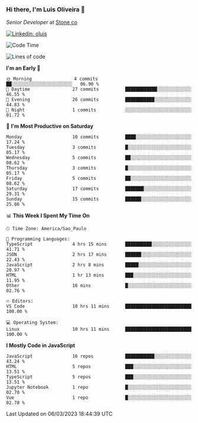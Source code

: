 ### Hi there, I'm Luis Oliveira 👋
*Senior Developer* at [Stone co](https://www.stone.com.br)  

[![Linkedin: oluis](https://img.shields.io/badge/-ooluis-blue?style=flat-square&logo=Linkedin&logoColor=white&link=https://www.linkedin.com/in/ooluis)](https://www.linkedin.com/in/ooluis/)

<!--START_SECTION:waka-->
![Code Time](http://img.shields.io/badge/Code%20Time-2%2C880%20hrs%2020%20mins-blue)

![Lines of code](https://img.shields.io/badge/From%20Hello%20World%20I%27ve%20Written-301.4%20thousand%20lines%20of%20code-blue)

**I'm an Early 🐤** 

```text
🌞 Morning                4 commits           ██░░░░░░░░░░░░░░░░░░░░░░░   06.90 % 
🌆 Daytime                27 commits          ████████████░░░░░░░░░░░░░   46.55 % 
🌃 Evening                26 commits          ███████████░░░░░░░░░░░░░░   44.83 % 
🌙 Night                  1 commits           ░░░░░░░░░░░░░░░░░░░░░░░░░   01.72 % 
```
📅 **I'm Most Productive on Saturday** 

```text
Monday                   10 commits          ████░░░░░░░░░░░░░░░░░░░░░   17.24 % 
Tuesday                  3 commits           █░░░░░░░░░░░░░░░░░░░░░░░░   05.17 % 
Wednesday                5 commits           ██░░░░░░░░░░░░░░░░░░░░░░░   08.62 % 
Thursday                 3 commits           █░░░░░░░░░░░░░░░░░░░░░░░░   05.17 % 
Friday                   5 commits           ██░░░░░░░░░░░░░░░░░░░░░░░   08.62 % 
Saturday                 17 commits          ███████░░░░░░░░░░░░░░░░░░   29.31 % 
Sunday                   15 commits          ██████░░░░░░░░░░░░░░░░░░░   25.86 % 
```


📊 **This Week I Spent My Time On** 

```text
🕑︎ Time Zone: America/Sao_Paulo

💬 Programming Languages: 
TypeScript               4 hrs 15 mins       ██████████░░░░░░░░░░░░░░░   41.71 % 
JSON                     2 hrs 17 mins       ██████░░░░░░░░░░░░░░░░░░░   22.43 % 
JavaScript               2 hrs 8 mins        █████░░░░░░░░░░░░░░░░░░░░   20.97 % 
HTML                     1 hr 13 mins        ███░░░░░░░░░░░░░░░░░░░░░░   11.95 % 
Other                    16 mins             █░░░░░░░░░░░░░░░░░░░░░░░░   02.76 % 

🔥 Editors: 
VS Code                  10 hrs 11 mins      █████████████████████████   100.00 % 

💻 Operating System: 
Linux                    10 hrs 11 mins      █████████████████████████   100.00 % 
```

**I Mostly Code in JavaScript** 

```text
JavaScript               16 repos            ███████████░░░░░░░░░░░░░░   43.24 % 
HTML                     5 repos             ███░░░░░░░░░░░░░░░░░░░░░░   13.51 % 
TypeScript               5 repos             ███░░░░░░░░░░░░░░░░░░░░░░   13.51 % 
Jupyter Notebook         1 repo              █░░░░░░░░░░░░░░░░░░░░░░░░   02.70 % 
Vue                      1 repo              █░░░░░░░░░░░░░░░░░░░░░░░░   02.70 % 
```




 Last Updated on 06/03/2023 18:44:39 UTC
<!--END_SECTION:waka-->
